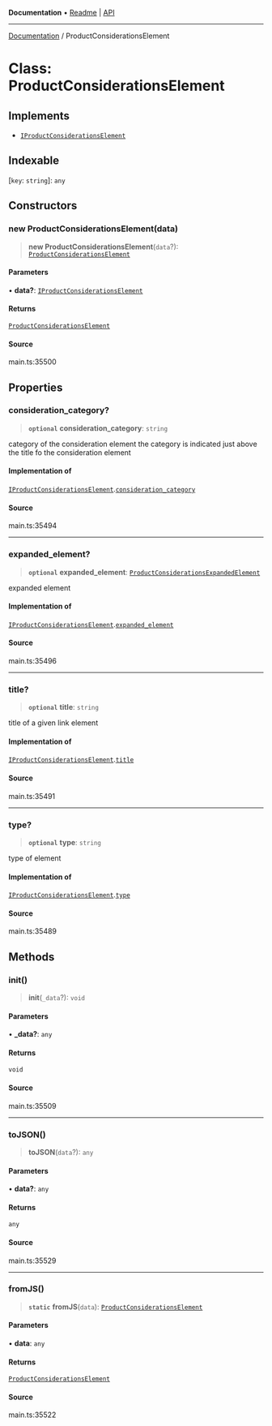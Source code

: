 **Documentation** • [Readme](../README.md) \| [API](../globals.md)

***

[Documentation](../README.md) / ProductConsiderationsElement

# Class: ProductConsiderationsElement

## Implements

- [`IProductConsiderationsElement`](../interfaces/IProductConsiderationsElement.md)

## Indexable

 \[`key`: `string`\]: `any`

## Constructors

### new ProductConsiderationsElement(data)

> **new ProductConsiderationsElement**(`data`?): [`ProductConsiderationsElement`](ProductConsiderationsElement.md)

#### Parameters

• **data?**: [`IProductConsiderationsElement`](../interfaces/IProductConsiderationsElement.md)

#### Returns

[`ProductConsiderationsElement`](ProductConsiderationsElement.md)

#### Source

main.ts:35500

## Properties

### consideration\_category?

> **`optional`** **consideration\_category**: `string`

category of the consideration element
the category is indicated just above the title fo the consideration element

#### Implementation of

[`IProductConsiderationsElement`](../interfaces/IProductConsiderationsElement.md).[`consideration_category`](../interfaces/IProductConsiderationsElement.md#consideration_category)

#### Source

main.ts:35494

***

### expanded\_element?

> **`optional`** **expanded\_element**: [`ProductConsiderationsExpandedElement`](ProductConsiderationsExpandedElement.md)

expanded element

#### Implementation of

[`IProductConsiderationsElement`](../interfaces/IProductConsiderationsElement.md).[`expanded_element`](../interfaces/IProductConsiderationsElement.md#expanded_element)

#### Source

main.ts:35496

***

### title?

> **`optional`** **title**: `string`

title of a given link element

#### Implementation of

[`IProductConsiderationsElement`](../interfaces/IProductConsiderationsElement.md).[`title`](../interfaces/IProductConsiderationsElement.md#title)

#### Source

main.ts:35491

***

### type?

> **`optional`** **type**: `string`

type of element

#### Implementation of

[`IProductConsiderationsElement`](../interfaces/IProductConsiderationsElement.md).[`type`](../interfaces/IProductConsiderationsElement.md#type)

#### Source

main.ts:35489

## Methods

### init()

> **init**(`_data`?): `void`

#### Parameters

• **\_data?**: `any`

#### Returns

`void`

#### Source

main.ts:35509

***

### toJSON()

> **toJSON**(`data`?): `any`

#### Parameters

• **data?**: `any`

#### Returns

`any`

#### Source

main.ts:35529

***

### fromJS()

> **`static`** **fromJS**(`data`): [`ProductConsiderationsElement`](ProductConsiderationsElement.md)

#### Parameters

• **data**: `any`

#### Returns

[`ProductConsiderationsElement`](ProductConsiderationsElement.md)

#### Source

main.ts:35522
